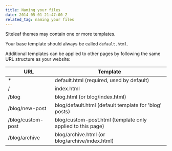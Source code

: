 ```yaml
---
title: Naming your files
date: 2014-05-01 21:47:00 Z
related_tag: naming your files
---
```


Siteleaf themes may contain one or more templates.

Your base template should always be called `default.html`.

Additional templates can be applied to other pages by following the same URL structure as your website:

URL               | Template
---               | --------
*                 | default.html (required, used by default)
/                 | index.html
/blog             | blog.html (or blog/index.html)
/blog/new-post    | blog/default.html (default template for 'blog' posts)
/blog/custom-post | blog/custom-post.html (template only applied to this page)
/blog/archive     | blog/archive.html (or blog/archive/index.html)
